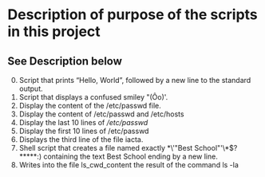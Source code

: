 # Description of purpose of the scripts in this project
## See Description below
0. Script that prints “Hello, World”, followed by a new line to the standard output.
1. Script that displays a confused smiley "(Ôo)'.
2. Display the content of the /etc/passwd file.
3. Display the content of /etc/passwd and /etc/hosts
4. Display the last 10 lines of */etc/passwd*
5. Display the first 10 lines of /etc/passwd
6. Displays the third line of the file iacta.
7.  Shell script that creates a file named exactly \*\\'"Best School"\'\\*$\?\*\*\*\*\*:) containing the text Best School ending by a new line.
8. Writes into the file ls_cwd_content the result of the command ls -la
